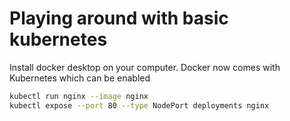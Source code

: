 # Playing around with basic kubernetes

Install docker desktop on your computer. Docker now comes with Kubernetes which can be enabled

```bash
kubectl run nginx --image nginx
kubectl expose --port 80 --type NodePort deployments nginx
```
